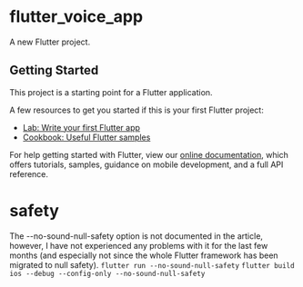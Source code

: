 # flutter_voice_app

A new Flutter project.

## Getting Started

This project is a starting point for a Flutter application.

A few resources to get you started if this is your first Flutter project:

- [Lab: Write your first Flutter app](https://flutter.dev/docs/get-started/codelab)
- [Cookbook: Useful Flutter samples](https://flutter.dev/docs/cookbook)

For help getting started with Flutter, view our
[online documentation](https://flutter.dev/docs), which offers tutorials,
samples, guidance on mobile development, and a full API reference.

# safety
The --no-sound-null-safety option is not documented in the article, however, I have not experienced any problems with it for the last few months (and especially not since the whole Flutter framework has been migrated to null safety).
`flutter run --no-sound-null-safety`
`flutter build ios --debug --config-only --no-sound-null-safety`